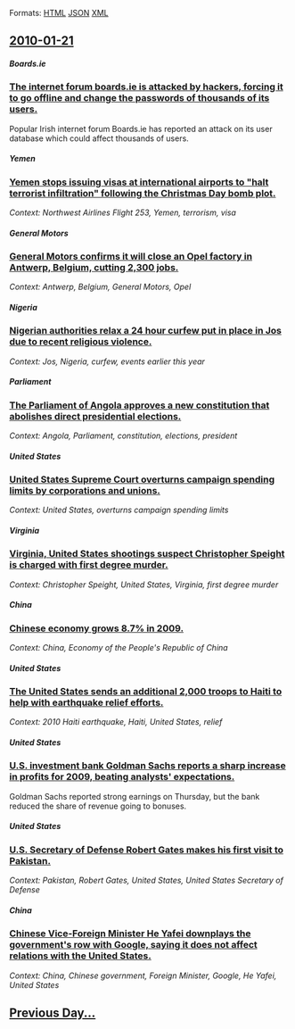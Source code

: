 
Formats: [HTML](2010/01/21/index.html)  [JSON](2010/01/21/index.json)  [XML](2010/01/21/index.xml)  

## [2010-01-21](/news/2010/01/21/index.md)

##### Boards.ie
### [The internet forum boards.ie is attacked by hackers, forcing it to go offline and change the passwords of thousands of its users. ](/news/2010/01/21/the-internet-forum-boards-ie-is-attacked-by-hackers-forcing-it-to-go-offline-and-change-the-passwords-of-thousands-of-its-users.md)
Popular Irish internet forum Boards.ie has reported an attack on its user database which could affect thousands of users.

##### Yemen
### [Yemen stops issuing visas at international airports to "halt terrorist infiltration" following the Christmas Day bomb plot. ](/news/2010/01/21/yemen-stops-issuing-visas-at-international-airports-to-halt-terrorist-infiltration-following-the-christmas-day-bomb-plot.md)
_Context: Northwest Airlines Flight 253, Yemen, terrorism, visa_

##### General Motors
### [General Motors confirms it will close an Opel factory in Antwerp, Belgium, cutting 2,300 jobs. ](/news/2010/01/21/general-motors-confirms-it-will-close-an-opel-factory-in-antwerp-belgium-cutting-2-300-jobs.md)
_Context: Antwerp, Belgium, General Motors, Opel_

##### Nigeria
### [Nigerian authorities relax a 24 hour curfew put in place in Jos due to recent religious violence. ](/news/2010/01/21/nigerian-authorities-relax-a-24-hour-curfew-put-in-place-in-jos-due-to-recent-religious-violence.md)
_Context: Jos, Nigeria, curfew, events earlier this year_

##### Parliament
### [The Parliament of Angola approves a new constitution that abolishes direct presidential elections. ](/news/2010/01/21/the-parliament-of-angola-approves-a-new-constitution-that-abolishes-direct-presidential-elections.md)
_Context: Angola, Parliament, constitution, elections, president_

##### United States
### [United States Supreme Court overturns campaign spending limits by corporations and unions. ](/news/2010/01/21/united-states-supreme-court-overturns-campaign-spending-limits-by-corporations-and-unions.md)
_Context: United States, overturns campaign spending limits_

##### Virginia
### [Virginia, United States shootings suspect Christopher Speight is charged with first degree murder. ](/news/2010/01/21/virginia-united-states-shootings-suspect-christopher-speight-is-charged-with-first-degree-murder.md)
_Context: Christopher Speight, United States, Virginia, first degree murder_

##### China
### [Chinese economy grows 8.7% in 2009. ](/news/2010/01/21/chinese-economy-grows-8-7-in-2009.md)
_Context: China, Economy of the People's Republic of China_

##### United States
### [The United States sends an additional 2,000 troops to Haiti to help with earthquake relief efforts. ](/news/2010/01/21/the-united-states-sends-an-additional-2-000-troops-to-haiti-to-help-with-earthquake-relief-efforts.md)
_Context: 2010 Haiti earthquake, Haiti, United States, relief_

##### United States
### [U.S. investment bank Goldman Sachs reports a sharp increase in profits for 2009, beating analysts' expectations. ](/news/2010/01/21/u-s-investment-bank-goldman-sachs-reports-a-sharp-increase-in-profits-for-2009-beating-analysts-expectations.md)
Goldman Sachs reported strong earnings on Thursday, but the bank reduced the share of revenue going to bonuses.

##### United States
### [U.S. Secretary of Defense Robert Gates makes his first visit to Pakistan. ](/news/2010/01/21/u-s-secretary-of-defense-robert-gates-makes-his-first-visit-to-pakistan.md)
_Context: Pakistan, Robert Gates, United States, United States Secretary of Defense_

##### China
### [Chinese Vice-Foreign Minister He Yafei downplays the government's row with Google, saying it does not affect relations with the United States. ](/news/2010/01/21/chinese-vice-foreign-minister-he-yafei-downplays-the-government-s-row-with-google-saying-it-does-not-affect-relations-with-the-united-state.md)
_Context: China, Chinese government, Foreign Minister, Google, He Yafei, United States_

## [Previous Day...](/news/2010/01/20/index.md)

